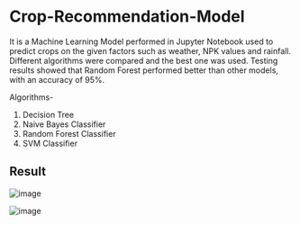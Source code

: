 # Crop-Recommendation-Model
It is a Machine Learning Model performed in Jupyter Notebook used to predict crops on the given factors such as weather, NPK values and rainfall. Different algorithms were compared and the best one was used. Testing results showed that Random Forest performed better than other models, with an accuracy of 95%.

Algorithms-
1. Decision Tree
2. Naive Bayes Classifier
3. Random Forest Classifier
4. SVM Classifier

## Result
![image](https://user-images.githubusercontent.com/71623089/211022942-3a5b808b-b74c-4f9f-a981-d1ef47a9e511.png)

![image](https://user-images.githubusercontent.com/71623089/211023006-e9f5c734-fd63-47cf-817e-cef5c4a89fe4.png)
